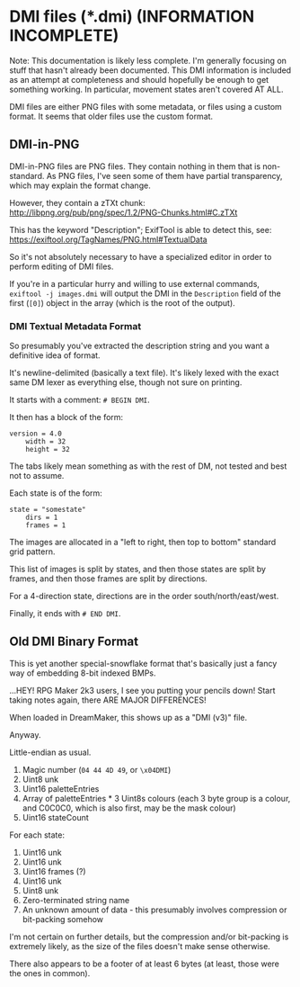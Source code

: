 # DMI files (*.dmi) (INFORMATION INCOMPLETE)

Note: This documentation is likely less complete. I'm generally focusing on stuff that hasn't already been documented.
This DMI information is included as an attempt at completeness and should hopefully be enough to get something working.
In particular, movement states aren't covered AT ALL.

DMI files are either PNG files with some metadata, or files using a custom format.
It seems that older files use the custom format.

## DMI-in-PNG

DMI-in-PNG files are PNG files. They contain nothing in them that is non-standard.
As PNG files, I've seen some of them have partial transparency, which may explain the format change.

However, they contain a zTXt chunk: http://libpng.org/pub/png/spec/1.2/PNG-Chunks.html#C.zTXt

This has the keyword "Description"; ExifTool is able to detect this, see: https://exiftool.org/TagNames/PNG.html#TextualData

So it's not absolutely necessary to have a specialized editor in order to perform editing of DMI files.

If you're in a particular hurry and willing to use external commands, `exiftool -j images.dmi` will output the DMI in the `Description` field of the first (`[0]`) object in the array (which is the root of the output).

### DMI Textual Metadata Format

So presumably you've extracted the description string and you want a definitive idea of format.

It's newline-delimited (basically a text file).
It's likely lexed with the exact same DM lexer as everything else, though not sure on printing.

It starts with a comment: `# BEGIN DMI`.

It then has a block of the form:

```
version = 4.0
	width = 32
	height = 32
```

The tabs likely mean something as with the rest of DM, not tested and best not to assume.

Each state is of the form:

```
state = "somestate"
	dirs = 1
	frames = 1
```

The images are allocated in a "left to right, then top to bottom" standard grid pattern.

This list of images is split by states, and then those states are split by frames, and then those frames are split by directions.

For a 4-direction state, directions are in the order south/north/east/west.

Finally, it ends with `# END DMI`.

## Old DMI Binary Format

This is yet another special-snowflake format that's basically just a fancy way of embedding 8-bit indexed BMPs.

...HEY! RPG Maker 2k3 users, I see you putting your pencils down! Start taking notes again, there ARE MAJOR DIFFERENCES!

When loaded in DreamMaker, this shows up as a "DMI (v3)" file.

Anyway.

Little-endian as usual.

1. Magic number (`04 44 4D 49`, or `\x04DMI`)
2. Uint8 unk
3. Uint16 paletteEntries
4. Array of paletteEntries \* 3 Uint8s colours (each 3 byte group is a colour, and C0C0C0, which is also first, may be the mask colour)
5. Uint16 stateCount

For each state:

1. Uint16 unk
2. Uint16 unk
3. Uint16 frames (?)
4. Uint16 unk
5. Uint8 unk
6. Zero-terminated string name
7. An unknown amount of data - this presumably involves compression or bit-packing somehow

I'm not certain on further details, but the compression and/or bit-packing is extremely likely, as the size of the files doesn't make sense otherwise.

There also appears to be a footer of at least 6 bytes (at least, those were the ones in common).

